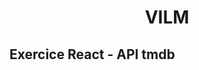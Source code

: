 <h1 align="center">VILM</h1>

<h2 align="left"> Exercice React - API tmdb</h2>

<img align="center" src="https://i.postimg.cc/L4bJZ8th/Capture-d-cran-76.png" alt="screen vilm" height="" width="4" />
